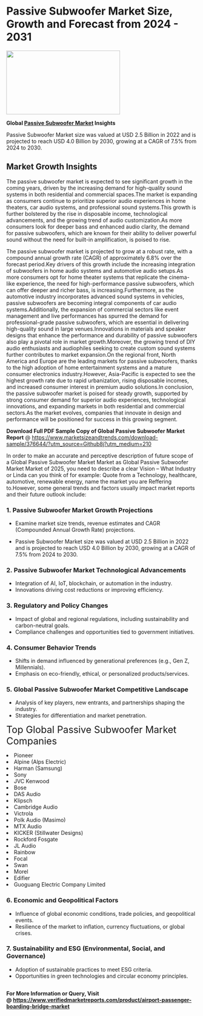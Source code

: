 <H1>Passive Subwoofer Market Size, Growth and Forecast from 2024 - 2031</H1><img class="aligncenter size-medium wp-image-584254" src="https://thirdeyenews.in/wp-content/uploads/2024/09/Global-Market-Research-300x168.jpeg" alt="" width="300" height="168" /><p><strong>Global&nbsp;<a href="https://www.marketsizeandtrends.com/download-sample/376644/?utm_source=Github8j?utm_medium=210">Passive Subwoofer Market</a> Insights</strong></p><p>Passive Subwoofer Market size was valued at USD 2.5 Billion in 2022 and is projected to reach USD 4.0 Billion by 2030, growing at a CAGR of 7.5% from 2024 to 2030.</p><p><h2>Market Growth Insights</h2> <p>The passive subwoofer market is expected to see significant growth in the coming years, driven by the increasing demand for high-quality sound systems in both residential and commercial spaces.The market is expanding as consumers continue to prioritize superior audio experiences in home theaters, car audio systems, and professional sound systems.This growth is further bolstered by the rise in disposable income, technological advancements, and the growing trend of audio customization.As more consumers look for deeper bass and enhanced audio clarity, the demand for passive subwoofers, which are known for their ability to deliver powerful sound without the need for built-in amplification, is poised to rise.</p> <p>The passive subwoofer market is projected to grow at a robust rate, with a compound annual growth rate (CAGR) of approximately 6.8% over the forecast period.Key drivers of this growth include the increasing integration of subwoofers in home audio systems and automotive audio setups.As more consumers opt for home theater systems that replicate the cinema-like experience, the need for high-performance passive subwoofers, which can offer deeper and richer bass, is increasing.Furthermore, as the automotive industry incorporates advanced sound systems in vehicles, passive subwoofers are becoming integral components of car audio systems.Additionally, the expansion of commercial sectors like event management and live performances has spurred the demand for professional-grade passive subwoofers, which are essential in delivering high-quality sound in large venues.Innovations in materials and speaker designs that enhance the performance and durability of passive subwoofers also play a pivotal role in market growth.Moreover, the growing trend of DIY audio enthusiasts and audiophiles seeking to create custom sound systems further contributes to market expansion.On the regional front, North America and Europe are the leading markets for passive subwoofers, thanks to the high adoption of home entertainment systems and a mature consumer electronics industry.However, Asia-Pacific is expected to see the highest growth rate due to rapid urbanization, rising disposable incomes, and increased consumer interest in premium audio solutions.In conclusion, the passive subwoofer market is poised for steady growth, supported by strong consumer demand for superior audio experiences, technological innovations, and expanding markets in both residential and commercial sectors.As the market evolves, companies that innovate in design and performance will be positioned for success in this growing segment.</p> <p><span class=""><strong>Download Full PDF Sample Copy of Global Passive Subwoofer Market Report</strong> @ <a href="https://www.marketsizeandtrends.com/download-sample/376644/?utm_source=Github8j?utm_medium=210" target="_blank">https://www.marketsizeandtrends.com/download-sample/376644/?utm_source=Github8j?utm_medium=210</a></span></p><p>In order to make an accurate and perceptive description of future scope of a Global&nbsp;Passive Subwoofer Market Market as Global&nbsp;Passive Subwoofer Market Market of 2025, you need to describe a clear Vision &ndash; What Industry or Linda can you think of for example: Quote from a Technology, healthcare, automotive, renewable energy, name the market you are Reffering to.However, some general trends and factors usually impact market reports and their future outlook include:</p><h3>1.&nbsp;<strong>Passive Subwoofer Market Growth Projections</strong></h3><ul><li>Examine market size trends, revenue estimates and CAGR (Compounded Annual Growth Rate) projections.</li><li><p>Passive Subwoofer Market size was valued at USD 2.5 Billion in 2022 and is projected to reach USD 4.0 Billion by 2030, growing at a CAGR of 7.5% from 2024 to 2030.</p></li></ul><h3>2.&nbsp;<strong>Passive Subwoofer Market Technological Advancements</strong></h3><ul><li>Integration of AI, IoT, blockchain, or automation in the industry.</li><li>Innovations driving cost reductions or improving efficiency.</li></ul><h3>3.&nbsp;<strong>Regulatory and Policy Changes</strong></h3><ul><li>Impact of global and regional regulations, including sustainability and carbon-neutral goals.</li><li>Compliance challenges and opportunities tied to government initiatives.</li></ul><h3>4.&nbsp;<strong>Consumer Behavior Trends</strong></h3><ul><li>Shifts in demand influenced by generational preferences (e.g., Gen Z, Millennials).</li><li>Emphasis on eco-friendly, ethical, or personalized products/services.</li></ul><h3>5.&nbsp;<strong>Global Passive Subwoofer Market Competitive Landscape</strong></h3><ul><li>Analysis of key players, new entrants, and partnerships shaping the industry.</li><li>Strategies for differentiation and market penetration.</li></ul><p data-pm-slice="1 1 []"><span style="color: inherit; font-family: inherit; font-size: 25px;">Top Global Passive Subwoofer Market Companies</span></p><div class="" data-test-id=""><p><li>Pioneer</li><li> Alpine (Alps Electric)</li><li> Harman (Samsung)</li><li> Sony</li><li> JVC Kenwood</li><li> Bose</li><li> DAS Audio</li><li> Klipsch</li><li> Cambridge Audio</li><li> Victrola</li><li> Polk Audio (Masimo)</li><li> MTX Audio</li><li> KICKER (Stillwater Designs)</li><li> Rockford Fosgate</li><li> JL Audio</li><li> Rainbow</li><li> Focal</li><li> Swan</li><li> Morel</li><li> Edifier</li><li> Guoguang Electric Company Limited</li></p></div><h3>6.&nbsp;<strong>Economic and Geopolitical Factors</strong></h3><ul><li>Influence of global economic conditions, trade policies, and geopolitical events.</li><li>Resilience of the market to inflation, currency fluctuations, or global crises.</li></ul><h3>7.&nbsp;<strong>Sustainability and ESG (Environmental, Social, and Governance)</strong></h3><ul><li>Adoption of sustainable practices to meet ESG criteria.</li><li>Opportunities in green technologies and circular economy principles.</li></ul><h2><strong style="font-size: 14px;">For More Information or Query, Visit @&nbsp;</strong><a style="background-color: #ffffff; font-size: 14px;" href="https://www.marketsizeandtrends.com/report/passive-subwoofer-market/" target="_blank">https://www.verifiedmarketreports.com/product/airport-passenger-boarding-bridge-market</a></h2>